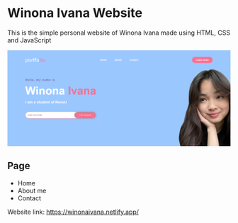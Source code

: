 # Winona Ivana Website

This is the simple personal website of Winona Ivana made using HTML, CSS and JavaScript

![alt text](/ss.png)

## Page

- Home
- About me
- Contact

Website link: <https://winonaivana.netlify.app/>
